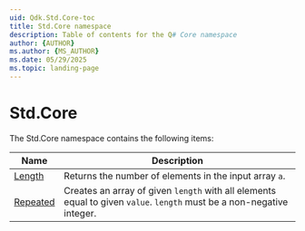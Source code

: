 ```yaml
---
uid: Qdk.Std.Core-toc
title: Std.Core namespace
description: Table of contents for the Q# Core namespace
author: {AUTHOR}
ms.author: {MS_AUTHOR}
ms.date: 05/29/2025
ms.topic: landing-page
---
```


# Std.Core

The Std.Core namespace contains the following items:

| Name | Description |
|------|-------------|
| [Length](xref:Qdk.Std.Core.Length) | Returns the number of elements in the input array `a`. |
| [Repeated](xref:Qdk.Std.Core.Repeated) | Creates an array of given `length` with all elements equal to given `value`. `length` must be a non-negative integer. |
